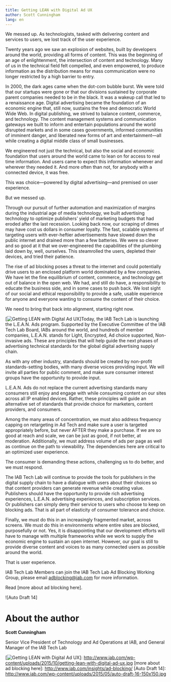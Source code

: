 ```yaml
---
title: Getting LEAN with Digital Ad UX
author: Scott Cunningham
lang: en
---
```


We messed up. As technologists, tasked with delivering content and services to users, we lost track of the user experience.

Twenty years ago we saw an explosion of websites, built by developers around the world, providing all forms of content. This was the beginning of an age of enlightenment, the intersection of content and technology. Many of us in the technical field felt compelled, and even empowered, to produce information as the distribution means for mass communication were no longer restricted by a high barrier to entry.

In 2000, the dark ages came when the dot-com bubble burst. We were told that our startups were gone or that our divisions sustained by corporate parent companies needed to be in the black. It was a wakeup call that led to a renaissance age. Digital advertising became the foundation of an economic engine that, still now, sustains the free and democratic World Wide Web. In digital publishing, we strived to balance content, commerce, and technology. The content management systems and communication gateways we built to inform and entertain populations around the world disrupted markets and in some cases governments, informed communities of imminent danger, and liberated new forms of art and entertainment—all while creating a digital middle class of small businesses.

We engineered not just the technical, but also the social and economic foundation that users around the world came to lean on for access to real time information. And users came to expect this information whenever and wherever they needed it. And more often than not, for anybody with a connected device, it was free.

This was choice—powered by digital advertising—and premised on user experience.

But we messed up.

Through our pursuit of further automation and maximization of margins during the industrial age of media technology, we built advertising technology to optimize publishers’ yield of marketing budgets that had eroded after the last recession. Looking back now, our scraping of dimes may have cost us dollars in consumer loyalty. The fast, scalable systems of targeting users with ever-heftier advertisements have slowed down the public internet and drained more than a few batteries. We were so clever and so good at it that we over-engineered the capabilities of the plumbing laid down by, well, ourselves. This steamrolled the users, depleted their devices, and tried their patience.

The rise of ad blocking poses a threat to the internet and could potentially drive users to an enclosed platform world dominated by a few companies. We have let the fine equilibrium of content, commerce, and technology get out of balance in the open web. We had, and still do have, a responsibility to educate the business side, and in some cases to push back. We lost sight of our social and ethical responsibility to provide a safe, usable experience for anyone and everyone wanting to consume the content of their choice.

We need to bring that back into alignment, starting right now.

[![Getting LEAN with Digital Ad UX]]Today, the IAB Tech Lab is launching the L.E.A.N. Ads program. Supported by the Executive Committee of the IAB Tech Lab Board, IABs around the world, and hundreds of member companies, L.E.A.N. stands for Light, Encrypted, Ad choice supported, Non-invasive ads. These are principles that will help guide the next phases of advertising technical standards for the global digital advertising supply chain.

As with any other industry, standards should be created by non-profit standards-setting bodies, with many diverse voices providing input. We will invite all parties for public comment, and make sure consumer interest groups have the opportunity to provide input.

L.E.A.N. Ads do not replace the current advertising standards many consumers still enjoy and engage with while consuming content on our sites across all IP enabled devices. Rather, these principles will guide an alternative set of standards that provide choice for marketers, content providers, and consumers.

Among the many areas of concentration, we must also address frequency capping on retargeting in Ad Tech and make sure a user is targeted appropriately before, but never AFTER they make a purchase. If we are so good at reach and scale, we can be just as good, if not better, at moderation. Additionally, we must address volume of ads per page as well as continue on the path to viewability. The dependencies here are critical to an optimized user experience.

The consumer is demanding these actions, challenging us to do better, and we must respond.

The IAB Tech Lab will continue to provide the tools for publishers in the digital supply chain to have a dialogue with users about their choices so that content providers can generate revenue while creating value. Publishers should have the opportunity to provide rich advertising experiences, L.E.A.N. advertising experiences, and subscription services. Or publishers can simply deny their service to users who choose to keep on blocking ads. That is all part of elasticity of consumer tolerance and choice.

Finally, we must do this in an increasingly fragmented market, across screens. We must do this in environments where entire sites are blocked, purposefully or not. Yes, it is disappointing that our development efforts will have to manage with multiple frameworks while we work to supply the economic engine to sustain an open internet. However, our goal is still to provide diverse content and voices to as many connected users as possible around the world.

That is user experience.

IAB Tech Lab Members can join the IAB Tech Lab Ad Blocking Working Group, please email <adblocking@iab.com> for more information.

Read [more about ad blocking here].

![Auto Draft 14]

About the author
================

**Scott Cunningham**

Senior Vice President of Technology and Ad Operations at IAB, and General Manager of the IAB Tech Lab

  [Getting LEAN with Digital Ad UX]: http://www.iab.com/wp-content/uploads/2015/10/getting-lean-with-digital-ad-ux-300x250.jpg
  [![Getting LEAN with Digital Ad UX]]: http://www.iab.com/wp-content/uploads/2015/10/getting-lean-with-digital-ad-ux.jpg
  [more about ad blocking here]: http://www.iab.com/insights/ad-blocking/
  [Auto Draft 14]: http://www.iab.com/wp-content/uploads/2015/05/auto-draft-16-150x150.jpg
